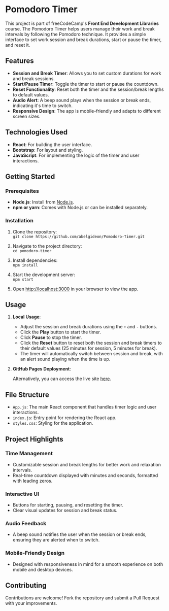 # Pomodoro Timer

This project is part of freeCodeCamp's **Front End Development Libraries** course. The Pomodoro Timer helps users manage their work and break intervals by following the Pomodoro technique. It provides a simple interface to set work session and break durations, start or pause the timer, and reset it.

## Features

- **Session and Break Timer**: Allows you to set custom durations for work and break sessions.
- **Start/Pause Timer**: Toggle the timer to start or pause the countdown.
- **Reset Functionality**: Reset both the timer and the session/break lengths to default values.
- **Audio Alert**: A beep sound plays when the session or break ends, indicating it's time to switch.
- **Responsive Design**: The app is mobile-friendly and adapts to different screen sizes.

## Technologies Used

- **React**: For building the user interface.
- **Bootstrap**: For layout and styling.
- **JavaScript**: For implementing the logic of the timer and user interactions.

## Getting Started

### Prerequisites

- **Node.js**: Install from [Node.js](https://nodejs.org/).
- **npm or yarn**: Comes with Node.js or can be installed separately.

### Installation

1. Clone the repository:  
   `git clone https://github.com/abelgideon/Pomodoro-Timer.git`

2. Navigate to the project directory:  
   `cd pomodoro-timer`

3. Install dependencies:  
   `npm install`

4. Start the development server:  
   `npm start`

5. Open [http://localhost:3000](http://localhost:3000) in your browser to view the app.

## Usage

1. **Local Usage**:
    - Adjust the session and break durations using the `+` and `-` buttons.
    - Click the **Play** button to start the timer.
    - Click **Pause** to stop the timer.
    - Click the **Reset** button to reset both the session and break timers to their default values (25 minutes for session, 5 minutes for break).
    - The timer will automatically switch between session and break, with an alert sound playing when the time is up.

2. **GitHub Pages Deployment**: 
    
    Alternatively, you can access the live site [here](https://abelgideon.github.io/Pomodoro-Timer/).

## File Structure

- `App.js`: The main React component that handles timer logic and user interactions.
- `index.js`: Entry point for rendering the React app.
- `styles.css`: Styling for the application.

## Project Highlights

### Time Management

- Customizable session and break lengths for better work and relaxation intervals.
- Real-time countdown displayed with minutes and seconds, formatted with leading zeros.

### Interactive UI

- Buttons for starting, pausing, and resetting the timer.
- Clear visual updates for session and break status.

### Audio Feedback

- A beep sound notifies the user when the session or break ends, ensuring they are alerted when to switch.

### Mobile-Friendly Design

- Designed with responsiveness in mind for a smooth experience on both mobile and desktop devices.

## Contributing

Contributions are welcome! Fork the repository and submit a Pull Request with your improvements.